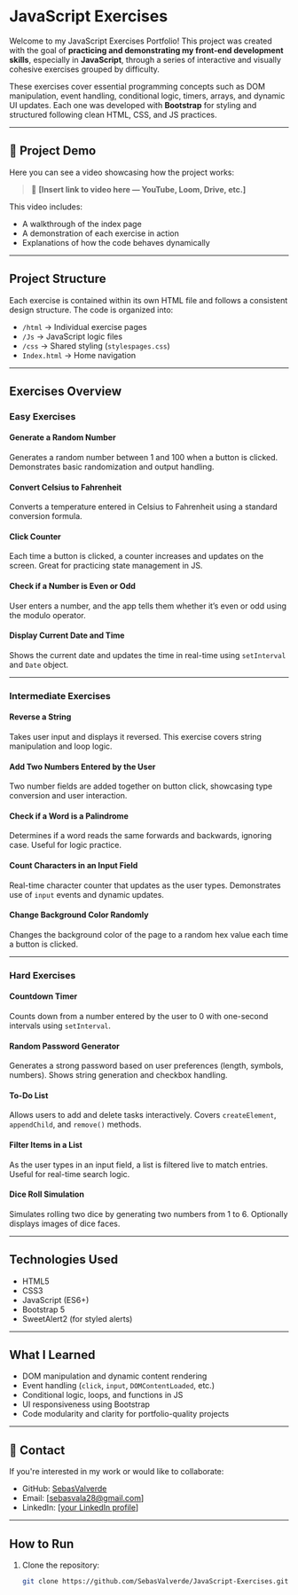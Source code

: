 # JavaScript Exercises

Welcome to my JavaScript Exercises Portfolio! This project was created with the goal of **practicing and demonstrating my front-end development skills**, especially in **JavaScript**, through a series of interactive and visually cohesive exercises grouped by difficulty.

These exercises cover essential programming concepts such as DOM manipulation, event handling, conditional logic, timers, arrays, and dynamic UI updates. Each one was developed with **Bootstrap** for styling and structured following clean HTML, CSS, and JS practices.

---

## 🎥 Project Demo

Here you can see a video showcasing how the project works:

> 📌 **[Insert link to video here — YouTube, Loom, Drive, etc.]**

This video includes:
- A walkthrough of the index page
- A demonstration of each exercise in action
- Explanations of how the code behaves dynamically

---

##  Project Structure

Each exercise is contained within its own HTML file and follows a consistent design structure. The code is organized into:

- `/html` → Individual exercise pages  
- `/Js` → JavaScript logic files  
- `/css` → Shared styling (`stylespages.css`)
- `Index.html` → Home navigation

---

##  Exercises Overview

###  Easy Exercises

####  Generate a Random Number
Generates a random number between 1 and 100 when a button is clicked. Demonstrates basic randomization and output handling.

####  Convert Celsius to Fahrenheit
Converts a temperature entered in Celsius to Fahrenheit using a standard conversion formula.

####  Click Counter
Each time a button is clicked, a counter increases and updates on the screen. Great for practicing state management in JS.

####  Check if a Number is Even or Odd
User enters a number, and the app tells them whether it’s even or odd using the modulo operator.

####  Display Current Date and Time
Shows the current date and updates the time in real-time using `setInterval` and `Date` object.

---

###  Intermediate Exercises

####  Reverse a String
Takes user input and displays it reversed. This exercise covers string manipulation and loop logic.

####  Add Two Numbers Entered by the User
Two number fields are added together on button click, showcasing type conversion and user interaction.

####  Check if a Word is a Palindrome
Determines if a word reads the same forwards and backwards, ignoring case. Useful for logic practice.

####  Count Characters in an Input Field
Real-time character counter that updates as the user types. Demonstrates use of `input` events and dynamic updates.

####  Change Background Color Randomly
Changes the background color of the page to a random hex value each time a button is clicked.

---

###  Hard Exercises

####  Countdown Timer
Counts down from a number entered by the user to 0 with one-second intervals using `setInterval`.

####  Random Password Generator
Generates a strong password based on user preferences (length, symbols, numbers). Shows string generation and checkbox handling.

####  To-Do List
Allows users to add and delete tasks interactively. Covers `createElement`, `appendChild`, and `remove()` methods.

####  Filter Items in a List
As the user types in an input field, a list is filtered live to match entries. Useful for real-time search logic.

####  Dice Roll Simulation
Simulates rolling two dice by generating two numbers from 1 to 6. Optionally displays images of dice faces.

---

##  Technologies Used

- HTML5
- CSS3
- JavaScript (ES6+)
- Bootstrap 5
- SweetAlert2 (for styled alerts)

---

##  What I Learned

- DOM manipulation and dynamic content rendering  
- Event handling (`click`, `input`, `DOMContentLoaded`, etc.)  
- Conditional logic, loops, and functions in JS  
- UI responsiveness using Bootstrap  
- Code modularity and clarity for portfolio-quality projects

---

## 🔗 Contact

If you're interested in my work or would like to collaborate:

- GitHub: [SebasValverde](https://github.com/SebasValverde)
- Email: [sebasvala28@gmail.com]
- LinkedIn: [[your LinkedIn profile](https://www.linkedin.com/in/sebastian-valverdearias/)]

---

##  How to Run

1. Clone the repository:
   ```bash
   git clone https://github.com/SebasValverde/JavaScript-Exercises.git